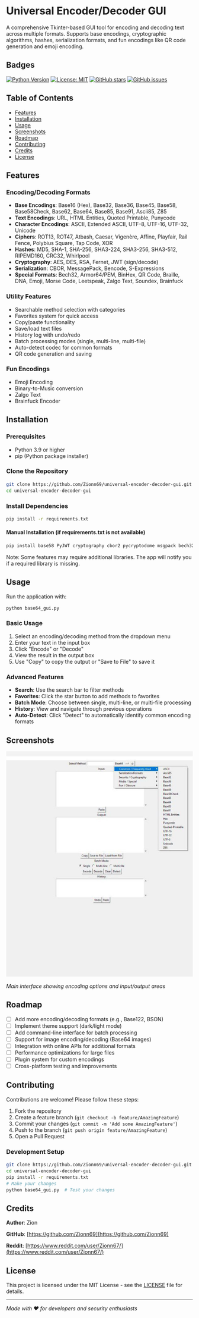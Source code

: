 # Universal Encoder/Decoder GUI

A comprehensive Tkinter-based GUI tool for encoding and decoding text across multiple formats. Supports base encodings, cryptographic algorithms, hashes, serialization formats, and fun encodings like QR code generation and emoji encoding.

## Badges

[![Python Version](https://img.shields.io/badge/python-3.9+-blue.svg)](https://www.python.org/downloads/)
[![License: MIT](https://img.shields.io/badge/License-MIT-yellow.svg)](https://opensource.org/licenses/MIT)
[![GitHub stars](https://img.shields.io/github/stars/Zionn69/Universal-Encoder-Decoder-gui.svg)](https://github.com/Zionn69/Universal-Encoder-Decoder/stargazers)
[![GitHub issues](https://img.shields.io/github/issues/Zionn69/Universal-Encoder-Decoder-gui.svg)](https://github.com/Zionn69/Universal-Encoder-Decoder/issues)

## Table of Contents

- [Features](#features)
- [Installation](#installation)
- [Usage](#usage)
- [Screenshots](#screenshots)
- [Roadmap](#roadmap)
- [Contributing](#contributing)
- [Credits](#credits)
- [License](#license)

## Features

### Encoding/Decoding Formats
- **Base Encodings**: Base16 (Hex), Base32, Base36, Base45, Base58, Base58Check, Base62, Base64, Base85, Base91, Ascii85, Z85
- **Text Encodings**: URL, HTML Entities, Quoted Printable, Punycode
- **Character Encodings**: ASCII, Extended ASCII, UTF-8, UTF-16, UTF-32, Unicode
- **Ciphers**: ROT13, ROT47, Atbash, Caesar, Vigenère, Affine, Playfair, Rail Fence, Polybius Square, Tap Code, XOR
- **Hashes**: MD5, SHA-1, SHA-256, SHA3-224, SHA3-256, SHA3-512, RIPEMD160, CRC32, Whirlpool
- **Cryptography**: AES, DES, RSA, Fernet, JWT (sign/decode)
- **Serialization**: CBOR, MessagePack, Bencode, S-Expressions
- **Special Formats**: Bech32, Armor64/PEM, BinHex, QR Code, Braille, DNA, Emoji, Morse Code, Leetspeak, Zalgo Text, Soundex, Brainfuck

### Utility Features
- Searchable method selection with categories
- Favorites system for quick access
- Copy/paste functionality
- Save/load text files
- History log with undo/redo
- Batch processing modes (single, multi-line, multi-file)
- Auto-detect codec for common formats
- QR code generation and saving

### Fun Encodings
- Emoji Encoding
- Binary-to-Music conversion
- Zalgo Text
- Brainfuck Encoder

## Installation

### Prerequisites
- Python 3.9 or higher
- pip (Python package installer)

### Clone the Repository
```bash
git clone https://github.com/Zionn69/universal-encoder-decoder-gui.git
cd universal-encoder-decoder-gui
```

### Install Dependencies
```bash
pip install -r requirements.txt
```

#### Manual Installation (if requirements.txt is not available)
```bash
pip install base58 PyJWT cryptography cbor2 pycryptodome msgpack bech32 qrcode[pil] zmq
```

Note: Some features may require additional libraries. The app will notify you if a required library is missing.

## Usage

Run the application with:
```bash
python base64_gui.py
```

### Basic Usage
1. Select an encoding/decoding method from the dropdown menu
2. Enter your text in the input box
3. Click "Encode" or "Decode"
4. View the result in the output box
5. Use "Copy" to copy the output or "Save to File" to save it

### Advanced Features
- **Search**: Use the search bar to filter methods
- **Favorites**: Click the star button to add methods to favorites
- **Batch Mode**: Choose between single, multi-line, or multi-file processing
- **History**: View and navigate through previous operations
- **Auto-Detect**: Click "Detect" to automatically identify common encoding formats

## Screenshots

![App Screenshot](screenshot.png)

*Main interface showing encoding options and input/output areas*

## Roadmap

- [ ] Add more encoding/decoding formats (e.g., Base122, BSON)
- [ ] Implement theme support (dark/light mode)
- [ ] Add command-line interface for batch processing
- [ ] Support for image encoding/decoding (Base64 images)
- [ ] Integration with online APIs for additional formats
- [ ] Performance optimizations for large files
- [ ] Plugin system for custom encodings
- [ ] Cross-platform testing and improvements

## Contributing

Contributions are welcome! Please follow these steps:

1. Fork the repository
2. Create a feature branch (`git checkout -b feature/AmazingFeature`)
3. Commit your changes (`git commit -m 'Add some AmazingFeature'`)
4. Push to the branch (`git push origin feature/AmazingFeature`)
5. Open a Pull Request

### Development Setup
```bash
git clone https://github.com/Zionn69/universal-encoder-decoder-gui.git
cd universal-encoder-decoder-gui
pip install -r requirements.txt
# Make your changes
python base64_gui.py  # Test your changes
```

## Credits

**Author**: Zion

**GitHub**: [https://github.com/Zionn69](https://github.com/Zionn69)

**Reddit**: [https://www.reddit.com/user/Zionn67/](https://www.reddit.com/user/Zionn67/)

## License

This project is licensed under the MIT License - see the [LICENSE](LICENSE) file for details.

---

*Made with ❤️ for developers and security enthusiasts*
